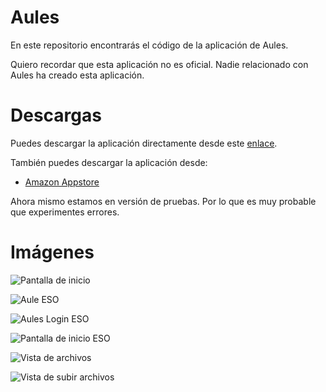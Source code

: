 # Aules

En este repositorio encontrarás el código de la aplicación de Aules.

Quiero recordar que esta aplicación no es oficial. Nadie relacionado con Aules ha creado esta aplicación.

# Descargas

Puedes descargar la aplicación directamente desde este [enlace](https://bit.ly/31BrAxC).

También puedes descargar la aplicación desde:

 - [Amazon Appstore](https://amzn.to/3FBZzEV)

Ahora mismo estamos en versión de pruebas. Por lo que es muy probable que experimentes errores.

# Imágenes

![Pantalla de inicio](https://user-images.githubusercontent.com/87150874/144893232-7f727a31-33a3-4a7f-b494-a53a731eb1f5.jpg)

  
![Aule ESO](https://user-images.githubusercontent.com/87150874/144893298-8218cb96-4f22-4390-9558-a44e43634631.jpg)


![Aules Login ESO](https://user-images.githubusercontent.com/87150874/144893352-dbeb9ac4-4956-4aa7-8287-a271954c9fdd.jpg)


![Pantalla de inicio ESO](https://user-images.githubusercontent.com/87150874/144893476-1808f1ce-9e3e-416d-960c-13beac5c7c2c.jpg)


![Vista de archivos](https://user-images.githubusercontent.com/87150874/144893537-685cedde-7488-45d3-b1c8-1c7af2e9d3a3.jpg)


![Vista de subir archivos](https://user-images.githubusercontent.com/87150874/144893595-3d51c508-f98a-4559-8303-3d9976fb1254.jpg)
